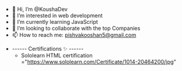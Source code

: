 - 👋 Hi, I’m @KoushaDev
- 👀 I’m interested in web development
- 🌱 I’m currently learning JavaScript
- 💞️ I’m looking to collaborate with the top Companies
- 📫 How to reach me: pishvakooshan5@gmail.com
* ------ Certifications ✨ ------
  - Sololearn HTML certification ="https://www.sololearn.com/Certificate/1014-20464200/jpg"

<!---
KoushaDev/KoushaDev is a ✨ special ✨ repository because its `README.md` (this file) appears on your GitHub profile.
You can click the Preview link to take a look at your changes.
--->
